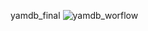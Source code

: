 yamdb_final
![yamdb_worflow](https://github.com/TikhomiroVyacheslav/yamdb_final/actions/workflows/yamdb_workflow.yml/badge.svg)

